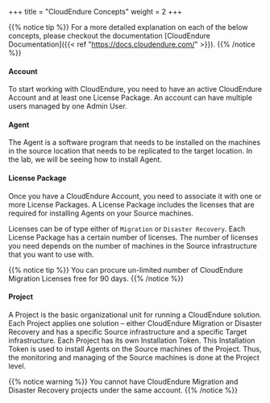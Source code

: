 +++
title = "CloudEndure Concepts"
weight = 2
+++

{{% notice tip %}}
For a more detailed explanation on each of the below concepts, please checkout the documentation [CloudEndure Documentation]({{< ref "https://docs.cloudendure.com/" >}}).
{{% /notice %}}

#### Account

To start working with CloudEndure, you need to have an active CloudEndure Account and at least one License Package. An account can have multiple users managed by one Admin User.

#### Agent

The Agent is a software program that needs to be installed on the machines in the source location that needs to be replicated to the target location. In the lab, we will be seeing how to install Agent. 

#### License Package

Once you have a CloudEndure Account, you need to associate it with one or more License Packages. A License Package includes the licenses that are required for installing Agents on your Source machines. 

Licenses can be of type either of `Migration` or `Disaster Recovery`. Each License Package has a certain number of licenses. The number of licenses you need depends on the number of machines in the Source infrastructure that you want to use with. 

{{% notice tip %}}
You can procure un-limited number of CloudEndure Migration Licenses free for 90 days.
{{% /notice %}}

#### Project

A Project is the basic organizational unit for running a CloudEndure solution. Each Project applies one solution – either CloudEndure Migration or Disaster Recovery and has a specific Source infrastructure and a specific Target infrastructure. Each Project has its own Installation Token. This Installation Token is used to install Agents on the Source machines of the Project. Thus, the monitoring and managing of the Source machines is done at the Project level.

{{% notice warning %}}
You cannot have CloudEndure Migration and Disaster Recovery projects under the same account.
 {{% /notice %}}